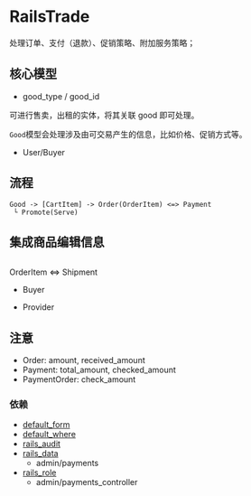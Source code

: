 # RailsTrade

处理订单、支付（退款）、促销策略、附加服务策略；

## 核心模型
 
* good_type / good_id
 
可进行售卖，出租的实体，将其关联 good 即可处理。

`Good`模型会处理涉及由可交易产生的信息，比如价格、促销方式等。

* User/Buyer

## 流程  

```
Good -> [CartItem] -> Order(OrderItem) <=> Payment
 └ Promote(Serve)
```
  
## 集成商品编辑信息
```erb

```
  
OrderItem <=> Shipment
         
* Buyer
 
* Provider

## 注意
* Order: amount, received_amount
* Payment: total_amount, checked_amount
* PaymentOrder: check_amount

### 依赖
* [default_form](https://github.com/qinmingyuan/default_form)
* [default_where](https://github.com/qinmingyuan/default_where)
* [rails_audit](https://github.com/yougexiangfa/rails_audit)
* [rails_data](https://github.com/yougexiangfa/rails_data)
  * admin/payments
* [rails_role](https://github.com/yougexiangfa/rails_role)
  * admin/payments_controller
